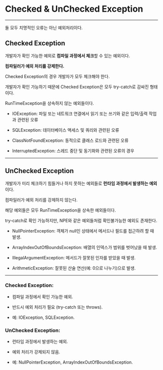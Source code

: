 # Checked & UnChecked Exception

---

둘 모두 치명적인 오류는 아닌 예외처리이다.

## Checked Exception

개발자가 확인 가능한 예외로 **컴파일 과정에서 체크**할 수 있는 예외이다.

**컴파일러가 예외 처리를 강제한다.**

Checked Exception의 경우 개발자가 모두 체크해야 한다.

개발자가 확인 가능하기 때문에 Checked Exception은 모두 try-catch로 감싸진 형태이다.

RunTimeException을 상속하지 않는 예외들이다.

- IOException: 파일 또는 네트워크 연결에서 읽기 또는 쓰기와 같은 입력/출력 작업과 관련된 오류

- SQLException: 데이터베이스 액세스 및 쿼리와 관련된 오류

- ClassNotFoundException: 동적으로 클래스 로드와 관련된 오류

- InterruptedException: 스레드 중단 및 동기화와 관련된 오류의 경우

---

## UnChecked Exception

개발자가 미리 체크하기 힘들거나 하지 못하는 예외들로 **런타임 과정에서 발생하는 예외**이다.

컴파일러가 예외 처리를 강제하지 않는다.

해당 예외들은 모두 RunTimeException을 상속한 예외들이다.

try-catch로 확인 가능하지만, NPE와 같은 예외들처럼 확인불가능한 예외도 존재한다.

- NullPointerException: 객체가 null인 상태에서 메서드나 필드를 접근하려 할 때 발생.

- ArrayIndexOutOfBoundsException: 배열의 인덱스가 범위를 벗어났을 때 발생.

- IllegalArgumentException: 메서드가 잘못된 인자를 받았을 때 발생.

- ArithmeticException: 잘못된 산술 연산(예: 0으로 나누기)으로 발생.

---

### Checked Exception:

- 컴파일 과정에서 확인 가능한 예외.

- 반드시 예외 처리가 필요 (try-catch 또는 throws).

- 예: IOException, SQLException.

### UnChecked Exception:

- 런타임 과정에서 발생하는 예외.

- 예외 처리가 강제되지 않음.

- 예: NullPointerException, ArrayIndexOutOfBoundsException. 